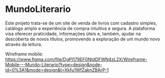 # MundoLiterario
Este projeto trata-se de um site de venda de livros com cadastro simples, catálogo amplo e experiência de compra intuitiva e segura. A plataforma visa oferecer praticidade, informações úteis e, também, ajudar na descoberta de novos títulos, promovendo a exploração de um mundo novo através da leitura.

Wireframe mobile: https://www.figma.com/file/DgPI179EF0NtdDFWN4zL2X/Wireframe-Mobile---Mundo-Literario?type=design&node-id=0%3A1&mode=design&t=Xkfu1WfZaknZBArP-1

